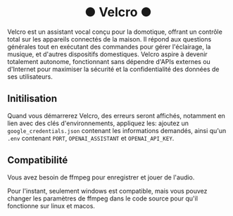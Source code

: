 <h1 align="center">● Velcro ●</h1>

Velcro est un assistant vocal conçu pour la domotique, offrant un contrôle total sur les appareils connectés de la maison. Il répond aux questions générales tout en exécutant des commandes pour gérer l'éclairage, la musique, et d'autres dispositifs domestiques. Velcro aspire à devenir totalement autonome, fonctionnant sans dépendre d'APIs externes ou d'Internet pour maximiser la sécurité et la confidentialité des données de ses utilisateurs.

## Initilisation

Quand vous démarrerez Velcro, des erreurs seront affichés, notamment en lien avec des clés d'environnements, appliquez les: ajoutez un <code>google_credentials.json</code> contenant les informations demandés, ainsi qu'un <code>.env</code> contenant `PORT`, `OPENAI_ASSISTANT` et `OPENAI_API_KEY`.

## Compatibilité

Vous avez besoin de ffmpeg pour enregistrer et jouer de l'audio.

Pour l'instant, seulement windows est compatible, mais vous pouvez changer les paramètres de ffmpeg dans le code source pour qu'il fonctionne sur linux et macos.
